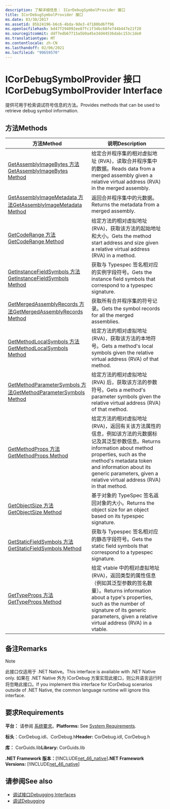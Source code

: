 ```yaml
---
description: 了解详细信息： ICorDebugSymbolProvider 接口
title: ICorDebugSymbolProvider 接口
ms.date: 03/30/2017
ms.assetid: 85b24196-b6c6-4bda-9de3-47180bd6ff96
ms.openlocfilehash: bd47f294092ee87fc1f34bc68fe744b447e21f20
ms.sourcegitcommit: ddf7edb67715a5b9a45e3dd44536dabc153c1de0
ms.translationtype: MT
ms.contentlocale: zh-CN
ms.lasthandoff: 02/06/2021
ms.locfileid: "99659570"
---
```

# <a name="icordebugsymbolprovider-interface"></a><span data-ttu-id="eac3a-103">ICorDebugSymbolProvider 接口</span><span class="sxs-lookup"><span data-stu-id="eac3a-103">ICorDebugSymbolProvider Interface</span></span>

<span data-ttu-id="eac3a-104">提供可用于检索调试符号信息的方法。</span><span class="sxs-lookup"><span data-stu-id="eac3a-104">Provides methods that can be used to retrieve debug symbol information.</span></span>  
  
## <a name="methods"></a><span data-ttu-id="eac3a-105">方法</span><span class="sxs-lookup"><span data-stu-id="eac3a-105">Methods</span></span>  
  
|<span data-ttu-id="eac3a-106">方法</span><span class="sxs-lookup"><span data-stu-id="eac3a-106">Method</span></span>|<span data-ttu-id="eac3a-107">说明</span><span class="sxs-lookup"><span data-stu-id="eac3a-107">Description</span></span>|  
|------------|-----------------|  
|[<span data-ttu-id="eac3a-108">GetAssemblyImageBytes 方法</span><span class="sxs-lookup"><span data-stu-id="eac3a-108">GetAssemblyImageBytes Method</span></span>](icordebugsymbolprovider-getassemblyimagebytes-method.md)|<span data-ttu-id="eac3a-109">给定合并程序集的相对虚拟地址 (RVA)，读取合并程序集中的数据。</span><span class="sxs-lookup"><span data-stu-id="eac3a-109">Reads data from a merged assembly given a relative virtual address (RVA) in the merged assembly.</span></span>|  
|[<span data-ttu-id="eac3a-110">GetAssemblyImageMetadata 方法</span><span class="sxs-lookup"><span data-stu-id="eac3a-110">GetAssemblyImageMetadata Method</span></span>](icordebugsymbolprovider-getassemblyimagemetadata-method.md)|<span data-ttu-id="eac3a-111">返回合并程序集中的元数据。</span><span class="sxs-lookup"><span data-stu-id="eac3a-111">Returns the metadata from a merged assembly.</span></span>|  
|[<span data-ttu-id="eac3a-112">GetCodeRange 方法</span><span class="sxs-lookup"><span data-stu-id="eac3a-112">GetCodeRange Method</span></span>](icordebugsymbolprovider-getcoderange-method.md)|<span data-ttu-id="eac3a-113">给定方法的相对虚拟地址 (RVA)，获取该方法的起始地址和大小。</span><span class="sxs-lookup"><span data-stu-id="eac3a-113">Gets the method start address and size given a relative virtual address (RVA) in a method.</span></span>|  
|[<span data-ttu-id="eac3a-114">GetInstanceFieldSymbols 方法</span><span class="sxs-lookup"><span data-stu-id="eac3a-114">GetInstanceFieldSymbols Method</span></span>](icordebugsymbolprovider-getinstancefieldsymbols-method.md)|<span data-ttu-id="eac3a-115">获取与 Typespec 签名相对应的实例字段符号。</span><span class="sxs-lookup"><span data-stu-id="eac3a-115">Gets the instance field symbols that correspond to a typespec signature.</span></span>|  
|[<span data-ttu-id="eac3a-116">GetMergedAssemblyRecords 方法</span><span class="sxs-lookup"><span data-stu-id="eac3a-116">GetMergedAssemblyRecords Method</span></span>](icordebugsymbolprovider-getmergedassemblyrecords-method.md)|<span data-ttu-id="eac3a-117">获取所有合并程序集的符号记录。</span><span class="sxs-lookup"><span data-stu-id="eac3a-117">Gets the symbol records for all the merged assemblies.</span></span>|  
|[<span data-ttu-id="eac3a-118">GetMethodLocalSymbols 方法</span><span class="sxs-lookup"><span data-stu-id="eac3a-118">GetMethodLocalSymbols Method</span></span>](icordebugsymbolprovider-getmethodlocalsymbols-method.md)|<span data-ttu-id="eac3a-119">给定方法的相对虚拟地址 (RVA)，获取该方法的本地符号。</span><span class="sxs-lookup"><span data-stu-id="eac3a-119">Gets a method's local symbols given the relative virtual address (RVA) of that method.</span></span>|  
|[<span data-ttu-id="eac3a-120">GetMethodParameterSymbols 方法</span><span class="sxs-lookup"><span data-stu-id="eac3a-120">GetMethodParameterSymbols Method</span></span>](icordebugsymbolprovider-getmethodparametersymbols-method.md)|<span data-ttu-id="eac3a-121">给定方法的相对虚拟地址 (RVA) 后，获取该方法的参数符号。</span><span class="sxs-lookup"><span data-stu-id="eac3a-121">Gets a method's parameter symbols given the relative virtual address (RVA) of that method.</span></span>|  
|[<span data-ttu-id="eac3a-122">GetMethodProps 方法</span><span class="sxs-lookup"><span data-stu-id="eac3a-122">GetMethodProps Method</span></span>](icordebugsymbolprovider-getmethodprops-method.md)|<span data-ttu-id="eac3a-123">给定方法的相对虚拟地址 (RVA)，返回有关该方法属性的信息，例如该方法的元数据标记及其泛型参数信息。</span><span class="sxs-lookup"><span data-stu-id="eac3a-123">Returns information about method properties, such as the method's metadata token and information about its generic parameters, given a relative virtual address (RVA) in that method.</span></span>|  
|[<span data-ttu-id="eac3a-124">GetObjectSize 方法</span><span class="sxs-lookup"><span data-stu-id="eac3a-124">GetObjectSize Method</span></span>](icordebugsymbolprovider-getobjectsize-method.md)|<span data-ttu-id="eac3a-125">基于对象的 TypeSpec 签名返回对象的大小。</span><span class="sxs-lookup"><span data-stu-id="eac3a-125">Returns the object size for an object based on its typespec signature.</span></span>|  
|[<span data-ttu-id="eac3a-126">GetStaticFieldSymbols 方法</span><span class="sxs-lookup"><span data-stu-id="eac3a-126">GetStaticFieldSymbols Method</span></span>](icordebugsymbolprovider-getstaticfieldsymbols-method.md)|<span data-ttu-id="eac3a-127">获取与 Typespec 签名相对应的静态字段符号。</span><span class="sxs-lookup"><span data-stu-id="eac3a-127">Gets the static field symbols that correspond to a typespec signature.</span></span>|  
|[<span data-ttu-id="eac3a-128">GetTypeProps 方法</span><span class="sxs-lookup"><span data-stu-id="eac3a-128">GetTypeProps Method</span></span>](icordebugsymbolprovider-gettypeprops-method.md)|<span data-ttu-id="eac3a-129">给定 vtable 中的相对虚拟地址 (RVA)，返回类型的属性信息（例如其泛型参数的签名数量）。</span><span class="sxs-lookup"><span data-stu-id="eac3a-129">Returns information about a type's properties, such as the number of signature of its generic parameters, given a relative virtual address (RVA) in a vtable.</span></span>|  
  
## <a name="remarks"></a><span data-ttu-id="eac3a-130">备注</span><span class="sxs-lookup"><span data-stu-id="eac3a-130">Remarks</span></span>  
  
> [!NOTE]
> <span data-ttu-id="eac3a-131">此接口仅适用于 .NET Native。</span><span class="sxs-lookup"><span data-stu-id="eac3a-131">This interface is available with .NET Native only.</span></span> <span data-ttu-id="eac3a-132">如果在 .NET Native 外为 ICorDebug 方案实现此接口，则公共语言运行时将忽略此接口。</span><span class="sxs-lookup"><span data-stu-id="eac3a-132">If you implement this interface for ICorDebug scenarios outside of .NET Native, the common language runtime will ignore this interface.</span></span>  
  
## <a name="requirements"></a><span data-ttu-id="eac3a-133">要求</span><span class="sxs-lookup"><span data-stu-id="eac3a-133">Requirements</span></span>  

 <span data-ttu-id="eac3a-134">**平台：** 请参阅 [系统要求](../../get-started/system-requirements.md)。</span><span class="sxs-lookup"><span data-stu-id="eac3a-134">**Platforms:** See [System Requirements](../../get-started/system-requirements.md).</span></span>  
  
 <span data-ttu-id="eac3a-135">**标头**：CorDebug.idl、CorDebug.h</span><span class="sxs-lookup"><span data-stu-id="eac3a-135">**Header:** CorDebug.idl, CorDebug.h</span></span>  
  
 <span data-ttu-id="eac3a-136">**库：** CorGuids.lib</span><span class="sxs-lookup"><span data-stu-id="eac3a-136">**Library:** CorGuids.lib</span></span>  
  
 <span data-ttu-id="eac3a-137">**.NET Framework 版本：**[!INCLUDE[net_46_native](../../../../includes/net-46-native-md.md)]</span><span class="sxs-lookup"><span data-stu-id="eac3a-137">**.NET Framework Versions:** [!INCLUDE[net_46_native](../../../../includes/net-46-native-md.md)]</span></span>  
  
## <a name="see-also"></a><span data-ttu-id="eac3a-138">请参阅</span><span class="sxs-lookup"><span data-stu-id="eac3a-138">See also</span></span>

- [<span data-ttu-id="eac3a-139">调试接口</span><span class="sxs-lookup"><span data-stu-id="eac3a-139">Debugging Interfaces</span></span>](debugging-interfaces.md)
- [<span data-ttu-id="eac3a-140">调试</span><span class="sxs-lookup"><span data-stu-id="eac3a-140">Debugging</span></span>](index.md)
